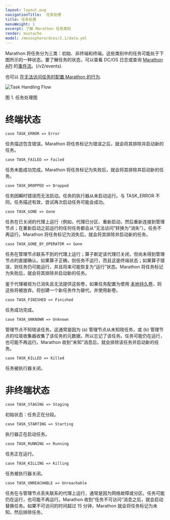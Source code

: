 ```yaml
---
layout: layout.pug
navigationTitle:  任务处理
title: 任务处理
menuWeight: 1
excerpt: 了解 Marathon 任务类别
render: mustache
model: /mesosphere/dcos/2.1/data.yml
---
```


Marathon 将任务分为三类：初始、非终端和终端。这些类别中的任务可能处于下图所示的一种状态。要了解任务的状态，可以查看 DC/OS 日志或查询 [Marathon API](http://mesosphere.github.io/marathon/api-console/index.html)  的[事件流](http://mesosphere.github.io/marathon/docs/event-bus.html)。(/v2/events).

也可以 [在无法访问任务时配置 Marathon 的行为](/mesosphere/dcos/cn/2.1/deploying-services/task-handling/configure-task-handling/).

![Task Handling Flow](/mesosphere/dcos/cn/2.1/img/task-handling-corrected.png)

图 1. 任务处理图

# 终端状态

```
case TASK_ERROR => Error
```
任务描述包含错误。Marathon 将任务标记为错误之后，就会将其排除并启动新的任务。

```
case TASK_FAILED => Failed
```
任务未能成功完成。Marathon 将任务标记为失败后，就会将其排除并启动新的任务。

```
case TASK_DROPPED => Dropped
```
任务因瞬时错误而无法启动。任务的执行器从未启动运行。与 TASK_ERROR 不同，任务描述有效，尝试再次启动任务可能会成功。

```
case TASK_GONE => Gone
```

任务在已关闭的代理上运行（例如，代理已分区、重新启动，然后重新连接到管理节点；在重新启动之前运行的任何任务都会从“无法访问”转换为“消失”）。任务不再运行。Marathon 将任务标记为消失后，就会将其排除并启动新的任务。

```
case TASK_GONE_BY_OPERATOR => Gone
```
任务在管理节点联系不到的代理上运行；算子断定该代理已关闭，但尚未得到管理节点的直接确认。如果算子正确，则任务不运行，而且这是终端状态；如果算子错误，则任务仍可能运行，并且将来可能恢复为“运行”状态。Marathon 将任务标记为失败后，就会将其排除并启动新的任务。

鉴于代理被视为已消失且无法提供这些卷，如果任务配置为使用 [本地持久卷](/mesosphere/dcos/cn/2.1/storage/persistent-volume)，则这些将被放弃。将创建一个新任务作为替代，并使用新卷。

```
case TASK_FINISHED => Finished
```
任务成功完成。

```
case TASK_UNKNOWN => Unknown
```
管理节点不知晓该任务。这通常是因为 (a) 管理节点从未知晓任务，或 (b) 管理节点的垃圾收集器收集了该任务的元数据，所以忘记了该任务。任务可能仍在运行，也可能不再运行。Marathon 收到“未知”消息后，就会排除该任务并启动新的任务。

```
case TASK_KILLED => Killed
```
任务被执行器关闭。

# 非终端状态

```
case TASK_STAGING => Staging
```
初始状态：任务正在分段。

```
case TASK_STARTING => Starting
```
执行器正在启动任务。

```
case TASK_RUNNING => Running
```
任务正在运行。

```
case TASK_KILLING => Killing
```
任务被执行器关闭。

```
case TASK_UNREACHABLE => Unreachable
```
任务在与管理节点丢失联系的代理上运行，通常是因为网络故障或分区。任务可能仍在运行，也可能不再运行。Marathon 收到“任务不可访问”消息之后，就会启动替换任务。如果不可访问的时间超过 15 分钟，Marathon 就会将任务标记为未知，然后排除任务。

